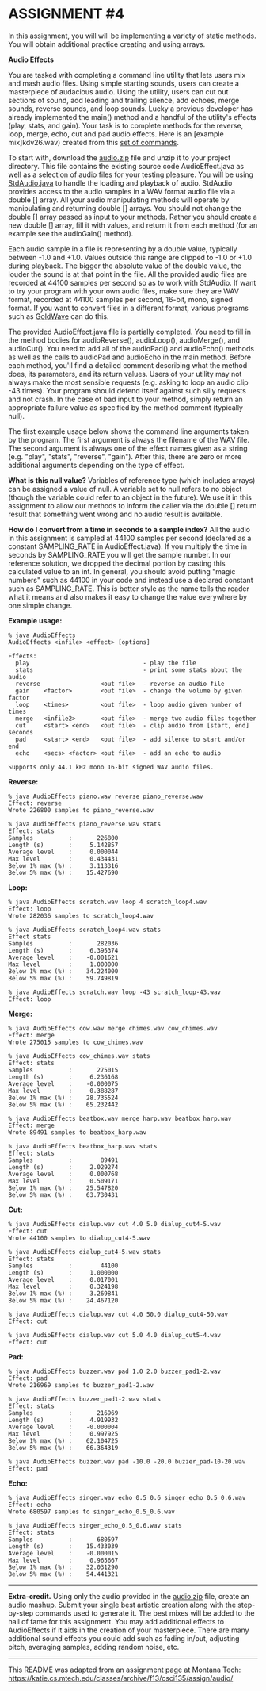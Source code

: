 # ASSIGNMENT #4  

In this assignment, you will will be implementing a variety of static methods. You will obtain additional practice creating and using arrays.  

**Audio Effects**

You are tasked with completing a command line utility that lets users mix and mash audio files. Using simple starting sounds, users can create a masterpiece of audacious audio. Using the utility, users can cut out sections of sound, add leading and trailing silence, add echoes, merge sounds, reverse sounds, and loop sounds. Lucky a previous developer has already implemented the main() method and a handful of the utility's effects (play, stats, and gain). Your task is to complete methods for the reverse, loop, merge, echo, cut and pad audio effects. Here is an [example mix]kdv26.wav) created from this [set of commands](kdv.txt).	

To start with, download the [audio.zip](audio.zip) file and unzip it to your project directory. This file contains the existing source code AudioEffect.java as well as a selection of audio files for your testing pleasure. You will be using [StdAudio.java](StdAudio.java) to handle the loading and playback of audio. StdAudio provides access to the audio samples in a WAV format audio file via a double [] array. All your audio manipulating methods will operate by manipulating and returning double [] arrays. You should not change the double [] array passed as input to your methods. Rather you should create a new double [] array, fill it with values, and return it from each method (for an example see the audioGain() method).

Each audio sample in a file is representing by a double value, typically between -1.0 and +1.0. Values outside this range are clipped to -1.0 or +1.0 during playback. The bigger the absolute value of the double value, the louder the sound is at that point in the file. All the provided audio files are recorded at 44100 samples per second so as to work with StdAudio. If want to try your program with your own audio files, make sure they are WAV format, recorded at 44100 samples per second, 16-bit, mono, signed format. If you want to convert files in a different format, various programs such as [GoldWave](http://www.goldwave.com/) can do this.

The provided AudioEffect.java file is partially completed. You need to fill in the method bodies for audioReverse(), audioLoop(), audioMerge(), and audioCut(). You need to add all of the audioPad() and audioEcho() methods as well as the calls to audioPad and audioEcho in the main method. Before each method, you'll find a detailed comment describing what the method does, its parameters, and its return values. Users of your utility may not always make the most sensible requests (e.g. asking to loop an audio clip -43 times). Your program should defend itself against such silly requests and not crash. In the case of bad input to your method, simply return an appropriate failure value as specified by the method comment (typically null).

The first example usage below shows the command line arguments taken by the program. The first argument is always the filename of the WAV file. The second argument is always one of the effect names given as a string (e.g. "play", "stats", "reverse", "gain"). After this, there are zero or more additional arguments depending on the type of effect.

**What is this null value?** Variables of reference type (which includes arrays) can be assigned a value of null. A variable set to null refers to no object (though the variable could refer to an object in the future). We use it in this assignment to allow our methods to inform the caller via the double [] return result that something went wrong and no audio result is available.

**How do I convert from a time in seconds to a sample index?** All the audio in this assignment is sampled at 44100 samples per second (declared as a constant SAMPLING_RATE in AudioEffect.java). If you multiply the time in seconds by SAMPLING_RATE you will get the sample number. In our reference solution, we dropped the decimal portion by casting this calculated value to an int. In general, you should avoid putting "magic numbers" such as 44100 in your code and instead use a declared constant such as SAMPLING_RATE. This is better style as the name tells the reader what it means and also makes it easy to change the value everywhere by one simple change.

**Example usage:**  

```console
% java AudioEffects  
AudioEffects <infile> <effect> [options]  

Effects:  
  play                                - play the file  
  stats                               - print some stats about the audio  
  reverse                 <out file>  - reverse an audio file  
  gain    <factor>        <out file>  - change the volume by given factor  
  loop    <times>         <out file>  - loop audio given number of times  
  merge   <infile2>       <out file>  - merge two audio files together  
  cut     <start> <end>   <out file>  - clip audio from [start, end] seconds  
  pad     <start> <end>   <out file>  - add silence to start and/or end  
  echo    <secs> <factor> <out file>  - add an echo to audio  

Supports only 44.1 kHz mono 16-bit signed WAV audio files.  
```

**Reverse:**  

```console
% java AudioEffects piano.wav reverse piano_reverse.wav  
Effect: reverse  
Wrote 226800 samples to piano_reverse.wav  
```

```console
% java AudioEffects piano_reverse.wav stats  
Effect: stats  
Samples          :       226800  
Length (s)       :     5.142857  
Average level    :     0.000044  
Max level        :     0.434431  
Below 1% max (%) :     3.113316  
Below 5% max (%) :    15.427690  
```

**Loop:**  

```console
% java AudioEffects scratch.wav loop 4 scratch_loop4.wav  
Effect: loop  
Wrote 282036 samples to scratch_loop4.wav  
```

```console
% java AudioEffects scratch_loop4.wav stats  
Effect stats  
Samples          :       282036  
Length (s)       :     6.395374  
Average level    :    -0.001621  
Max level        :     1.000000  
Below 1% max (%) :    34.224000  
Below 5% max (%) :    59.749819  
```

```console
% java AudioEffects scratch.wav loop -43 scratch_loop-43.wav  
Effect: loop  
```

**Merge:**  

```console
% java AudioEffects cow.wav merge chimes.wav cow_chimes.wav  
Effect: merge  
Wrote 275015 samples to cow_chimes.wav  
```

```console
% java AudioEffects cow_chimes.wav stats  
Effect: stats  
Samples          :       275015  
Length (s)       :     6.236168  
Average level    :    -0.000075  
Max level        :     0.388287  
Below 1% max (%) :    28.735524  
Below 5% max (%) :    65.232442  
```

```console
% java AudioEffects beatbox.wav merge harp.wav beatbox_harp.wav  
Effect: merge  
Wrote 89491 samples to beatbox_harp.wav  
```

```console
% java AudioEffects beatbox_harp.wav stats  
Effect: stats  
Samples          :        89491  
Length (s)       :     2.029274  
Average level    :     0.000768  
Max level        :     0.509171  
Below 1% max (%) :    25.547820  
Below 5% max (%) :    63.730431  
```

**Cut:**

```console
% java AudioEffects dialup.wav cut 4.0 5.0 dialup_cut4-5.wav  
Effect: cut  
Wrote 44100 samples to dialup_cut4-5.wav  
```

```console
% java AudioEffects dialup_cut4-5.wav stats  
Effect: stats  
Samples          :        44100  
Length (s)       :     1.000000  
Average level    :     0.017001  
Max level        :     0.324198  
Below 1% max (%) :     3.269841  
Below 5% max (%) :    24.467120  
```

```console
% java AudioEffects dialup.wav cut 4.0 50.0 dialup_cut4-50.wav  
Effect: cut  
```

```console
% java AudioEffects dialup.wav cut 5.0 4.0 dialup_cut5-4.wav  
Effect: cut  
```

**Pad:**  

```console
% java AudioEffects buzzer.wav pad 1.0 2.0 buzzer_pad1-2.wav  
Effect: pad  
Wrote 216969 samples to buzzer_pad1-2.wav  
```

```console
% java AudioEffects buzzer_pad1-2.wav stats  
Effect: stats  
Samples          :       216969  
Length (s)       :     4.919932  
Average level    :    -0.000004  
Max level        :     0.997925  
Below 1% max (%) :    62.104725  
Below 5% max (%) :    66.364319  
```

```console
% java AudioEffects buzzer.wav pad -10.0 -20.0 buzzer_pad-10-20.wav  
Effect: pad  
```


**Echo:** 

```console
% java AudioEffects singer.wav echo 0.5 0.6 singer_echo_0.5_0.6.wav  
Effect: echo  
Wrote 680597 samples to singer_echo_0.5_0.6.wav  
```

```console
% java AudioEffects singer_echo_0.5_0.6.wav stats  
Effect: stats  
Samples          :       680597  
Length (s)       :    15.433039  
Average level    :    -0.000015  
Max level        :     0.965667  
Below 1% max (%) :    32.031290  
Below 5% max (%) :    54.441321  
```

---

**Extra-credit.** Using only the audio provided in the [audio.zip](audio.zip) file, create an audio mashup. Submit your single best artistic creation along with the step-by-step commands used to generate it. The best mixes will be added to the hall of fame for this assignment. You may add additional effects to AudioEffects if it aids in the creation of your masterpiece. There are many additional sound effects you could add such as fading in/out, adjusting pitch, averaging samples, adding random noise, etc.  

---

This README was adapted from an assignment page at Montana Tech: https://katie.cs.mtech.edu/classes/archive/f13/csci135/assign/audio/
